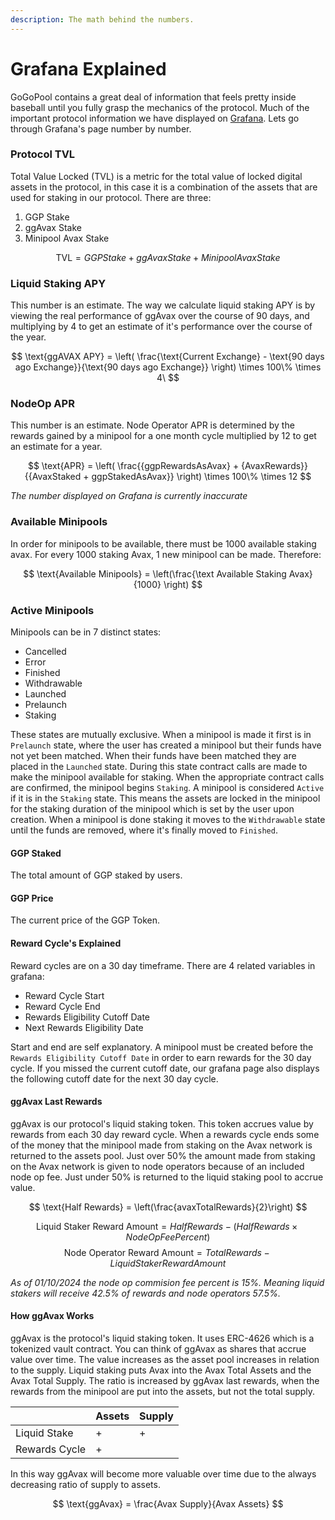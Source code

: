 ```yaml
---
description: The math behind the numbers.
---
```


# Grafana Explained

GoGoPool contains a great deal of information that feels pretty inside baseball until you fully grasp 
the mechanics of the protocol. Much of the important protocol information we have displayed on 
[Grafana](https://multisiglabs.grafana.net/public-dashboards/4d21b06344684b8ab05ddd2828898ec8?orgId=1).
Lets go through Grafana's page number by number. 

### Protocol TVL 

Total Value Locked (TVL) is a metric for the total value of locked digital assets in the protocol, in this 
case it is a combination of the assets that are used for staking in our protocol. There are three:

1. GGP Stake
2. ggAvax Stake
3. Minipool Avax Stake

$$ \text{TVL} = GGP Stake + ggAvax Stake + Minipool Avax Stake $$

### Liquid Staking APY

This number is an estimate. The way we calculate liquid staking APY is by viewing the real performance 
of ggAvax over the course of 90 days, and multiplying by 4 to get an estimate of it's performance over 
the course of the year.

$$ \text{ggAVAX APY} = \left( \frac{\text{Current Exchange} - \text{90 days ago Exchange}}{\text{90 days ago Exchange}} \right) \times 100\% \times 4\ $$

### NodeOp APR

This number is an estimate. Node Operator APR is determined by the rewards gained by a minipool for 
a one month cycle multiplied by 12 to get an estimate for a year. 

$$ \text{APR} = \left( \frac{{ggpRewardsAsAvax} + {AvaxRewards}}{{AvaxStaked + ggpStakedAsAvax}} \right) \times 100\% \times 12 $$

*The number displayed on Grafana is currently inaccurate*

### Available Minipools

In order for minipools to be available, there must be 1000 available staking avax. For every 
1000 staking Avax, 1 new minipool can be made. Therefore:

$$ \text{Available Minipools} = \left(\frac{\text Available Staking Avax}{1000} \right) $$

### Active Minipools 

Minipools can be in 7 distinct states:

- Cancelled
- Error
- Finished
- Withdrawable
- Launched
- Prelaunch
- Staking

These states are mutually exclusive. When a minipool is made it first is in `Prelaunch` state, where 
the user has created a minipool but their funds have not yet been matched. When their funds have been matched 
they are placed in the `Launched` state. During this state contract calls are made to make the minipool available 
for staking. When the appropriate contract calls are confirmed, the minipool begins `Staking`. A minipool 
is considered `Active` if it is in the `Staking` state. This means the assets are locked in the minipool 
for the staking duration of the minipool which is set by the user upon creation. When a minipool is done 
staking it moves to the `Withdrawable` state until the funds are removed, where it's finally moved to `Finished`. 

#### GGP Staked
The total amount of GGP staked by users. 

#### GGP Price
The current price of the GGP Token. 

#### Reward Cycle's Explained
Reward cycles are on a 30 day timeframe. There are 4 related variables in grafana: 

- Reward Cycle Start
- Reward Cycle End
- Rewards Eligibility Cutoff Date
- Next Rewards Eligibility Date

Start and end are self explanatory. A minipool must be created before the `Rewards Eligibility Cutoff Date` 
in order to earn rewards for the 30 day cycle. If you missed the current cutoff date, our grafana page also 
displays the following cutoff date for the next 30 day cycle. 

#### ggAvax Last Rewards

ggAvax is our protocol's liquid staking token. This token accrues value by rewards from each 30 day 
reward cycle. When a rewards cycle ends some of the money that the minipool made from staking on the Avax 
network is returned to the assets pool. Just over 50% the amount made from staking on the Avax network
is given to node operators because of an included node op fee. Just under 50% is returned to the liquid 
staking pool to accrue value. 

$$ \text{Half Rewards} = \left(\frac{avaxTotalRewards}{2}\right) $$

$$ \text{Liquid Staker Reward Amount} = {Half Rewards} - \left(Half Rewards\times{Node Op Fee Percent}\right) $$
$$ \text{Node Operator Reward Amount} = {Total Rewards} - {Liquid Staker Reward Amount}  $$

*As of 01/10/2024 the node op commision fee percent is 15%. Meaning liquid 
stakers will receive 42.5% of rewards and node operators 57.5%.*



#### How ggAvax Works

ggAvax is the protocol's liquid staking token. It uses ERC-4626 which is a tokenized vault contract. 
You can think of ggAvax as shares that accrue value over time. The value increases as the asset pool 
increases in relation to the supply. Liquid staking puts Avax into the Avax Total Assets and the Avax 
Total Supply. The ratio is increased by ggAvax last rewards, when the rewards from the minipool are 
put into the assets, but not the total supply. 

||Assets|Supply|
|----|----|----|
|Liquid Stake| + | + |
|Rewards Cycle| + |  |

In this way ggAvax will become more valuable over time due to the always decreasing ratio of supply 
to assets. 

$$ \text{ggAvax} = \frac{Avax Supply}{Avax Assets} $$

